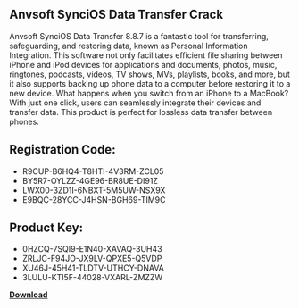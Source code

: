 ## Anvsoft SynciOS Data Transfer Crack

Anvsoft SynciOS Data Transfer 8.8.7 is a fantastic tool for transferring, safeguarding, and restoring data, known as Personal Information Integration. This software not only facilitates efficient file sharing between iPhone and iPod devices for applications and documents, photos, music, ringtones, podcasts, videos, TV shows, MVs, playlists, books, and more, but it also supports backing up phone data to a computer before restoring it to a new device. What happens when you switch from an iPhone to a MacBook? With just one click, users can seamlessly integrate their devices and transfer data. This product is perfect for lossless data transfer between phones.

## Registration Code:

- R9CUP-B6HQ4-T8HTI-4V3RM-ZCL05
- BY5R7-OYLZZ-4GE96-BR8UE-DI91Z
- LWX00-3ZD1I-6NBXT-5M5UW-NSX9X
- E9BQC-28YCC-J4HSN-BGH69-TIM9C

##  Product Key:

- 0HZCQ-7SQI9-E1N40-XAVAQ-3UH43
- ZRLJC-F94JO-JX9LV-QPXE5-Q5VDP
- XU46J-45H41-TLDTV-UTHCY-DNAVA
- 3LULU-KTI5F-44028-VXARL-ZMZZW

[**Download**](https://drive.usercontent.google.com/download?id=1w3ez7p7KCfALci31t5TzGdOOxoF1Am3C)


 


 


 


 


 


 


 


 


 


 


 


 


 


 


 


 


 


 


 


 


 


 


 


 


 


 


 


 


 


 


 


 


 


 


 


 


 


 


 


 


 


 


 


 


 


 


 


 


 


 
